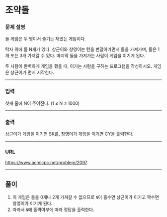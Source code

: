 # 조약돌

### 문제 설명

돌 게임은 두 명이서 즐기는 재밌는 게임이다.

탁자 위에 돌 N개가 있다. 상근이와 창영이는 턴을 번갈아가면서 돌을 가져가며, 돌은 1개 또는 3개 가져갈 수 있다. 마지막 돌을 가져가는 사람이 게임을 이기게 된다.

두 사람이 완벽하게 게임을 했을 때, 이기는 사람을 구하는 프로그램을 작성하시오. 게임은 상근이가 먼저 시작한다.

-----------
### 입력

첫째 줄에 N이 주어진다. (1 ≤ N ≤ 1000)

-----------
### 출력

상근이가 게임을 이기면 SK를, 창영이가 게임을 이기면 CY을 출력한다.

-----------
### URL

https://www.acmicpc.net/problem/2097

-----------
## 풀이
1. 이 게임은 돌을 0개나 2개 가져갈 수 없으므로 `N`이 홀수면 상근이가 이기고 짝수면 창영이가 이기게 된다.
2. 따라서 `N`에 홀짝여부에 따라 정답을 출력한다.